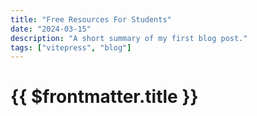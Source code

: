 ```yaml
---
title: "Free Resources For Students"
date: "2024-03-15"
description: "A short summary of my first blog post."
tags: ["vitepress", "blog"]
---
```

# {{ $frontmatter.title }}
<img></img>